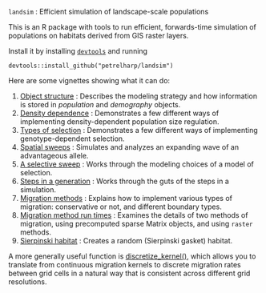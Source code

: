 `landsim` : Efficient simulation of landscape-scale populations

This is an R package with tools to run efficient, forwards-time simulation
of populations on habitats derived from GIS raster layers.

Install it by installing [`devtools`](https://cran.r-project.org/web/packages/devtools/index.html) and running
```
devtools::install_github("petrelharp/landsim")
```

Here are some vignettes showing what it can do:

1.  [Object structure](http://petrelharp.github.io/landsim/object-structure.html) : Describes the modeling strategy and how information is stored in *population* and *demography* objects.
2.  [Density dependence](http://petrelharp.github.io/landsim/density-dependence.html) : Demonstrates a few different ways of implementing density-dependent population size regulation.
3.  [Types of selection](http://petrelharp.github.io/landsim/types-of-selection.html) : Demonstrates a few different ways of implementing genotype-dependent selection.
4.  [Spatial sweeps](http://petrelharp.github.io/landsim/spatial-sweeps.html) : Simulates and analyzes an expanding wave of an advantageous allele.
5.  [A selective sweep](http://petrelharp.github.io/landsim/selective-sweeps.html) : Works through the modeling choices of a model of selection.
6.  [Steps in a generation](http://petrelharp.github.io/landsim/simulation-methods.html) : Works through the guts of the steps in a simulation.
7.  [Migration methods](http://petrelharp.github.io/landsim/migration-methods.html) : Explains how to implement various types of migration: conservative or not, and different boundary types.
8.  [Migration method run times](http://petrelharp.github.io/landsim/run-times.html) : Examines the details of two methods of migration, using precomputed sparse Matrix objects, and using `raster` methods.
9.  [Sierpinski habitat](http://petrelharp.github.io/landsim/sierpinski.html) : Creates a random (Sierpinski gasket) habitat.


A more generally useful function is [discretize_kernel()](R/discretize_kernel.R),
which allows you to translate from continuous migration kernels
to discrete migration rates between grid cells in a natural way that is consistent across different grid resolutions.
